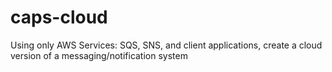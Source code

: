 # caps-cloud
Using only AWS Services: SQS, SNS, and client applications, create a cloud version of a messaging/notification system
